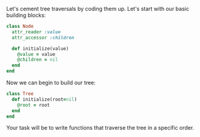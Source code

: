 Let's cement tree traversals by coding them up. Let's start with our basic building blocks:

```ruby
class Node
  attr_reader :value
  attr_accessor :children

  def initialize(value)
    @value = value
    @children = nil
  end
end
```

Now we can begin to build our tree:

```ruby
class Tree
  def initialize(root=nil)
    @root = root
  end
end
```
Your task will be to write functions that traverse the tree in a specific order.
